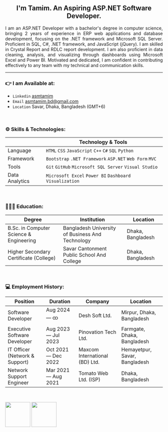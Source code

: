 <h2 align="center">I'm Tamim. An Aspiring ASP.NET Software Developer. </h2>

<p align="justify">
I am an ASP.NET Developer with a bachelor's degree in computer science, bringing 2 years of experience in ERP web applications and database development, focusing on the .NET framework and Microsoft SQL Server. Proficient in SQL, C#, .NET framework, and JavaScript (jQuery). I am skilled in Crystal Report and RDLC report development. I am also proficient in data cleaning, analysis, and visualizing through dashboards using Microsoft Excel and Power BI. Motivated and dedicated, I am confident in contributing effectively to any team with my technical and communication skills.
</p>

<hr>

### 👉 I am Available at:

- `Linkedin` <a href="https://linkedin.com/in/asmtamim">asmtamim</a>
- `Email` <a href="mailto:asmtamim.bd@gmail.com">asmtamim.bd@gmail.com</a>
- `Location` Savar, Dhaka, Bangladesh (GMT+6)

<br>


### ⚙️ Skills & Technologies:

|                 | Technology & Tools                                       |
| --------------- | -------------------------------------------------------- | 
| Language        | `HTML` `CSS` `JavaScript` `C++` `C#` `SQL` `Python`      | 
| Framework       | `Bootstrap` `.NET Framework` `ASP.NET` `Web Form` `MVC`  | 
| Tools           | `Git` `GitHub` `Microsoft SQL Server` `Visual Studio`    | 
| Data Analytics  | `Microsoft Excel` `Power BI` `Dashboard Visualization`   | 

<br>


### 👨🏻‍🎓 Education:

| Degree                                      | Institution                                         | Location             |
| ------------------------------------------- | --------------------------------------------------- | -------------------- |
| B.Sc. in Computer Science & Engineering     | Bangladesh University of Business And Technology    | Dhaka, Bangladesh    |
| Higher Secondary Certificate (College)      | Savar Cantonment Public School And College          | Dhaka, Bangladesh    |

<br>


### 💻 Employment History:

| Position                        | Duration               | Company                          | Location                       |
| ------------------------------- | ---------------------- | -------------------------------- | ------------------------------ |
| Software Developer              | Aug 2024 — ထ          | Desh Soft Ltd.                   | Mirpur, Dhaka, Bangladesh      |
| Executive Software Developer    | Aug 2023 — Jul 2023    | Pinovation Tech Ltd.             | Farmgate, Dhaka, Bangladesh    |
| IT Officer (Network & Support)  | Oct 2021 — Dec 2022    | Maxcom International (BD) Ltd.   | Hemayetpur, Savar, Bangladesh  |
| Network Support Engineer        | Mar 2021 — Aug 2021    | Tomato Web Ltd. (ISP)            | Dhaka, Bangladesh              |

<br>


<a href="https://www.codechef.com/users/asmtamim" target="_blank"><img align="center" src="https://cdn.codechef.com/images/cc-logo.svg" height="80" /></a> 
<a href="https://leetcode.com/asmtamim" target="_blank"><img align="center" src="https://assets.leetcode.com/static_assets/public/images/LeetCode_Sharing.png" height="80" /></a> 
